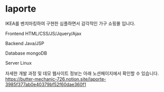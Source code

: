 # laporte

IKEA를 벤치마킹하여 구현한 심플하면서 감각적인 가구 쇼핑몰 입니다.

Frontend
HTML/CSS/JS/Jquery/Ajax

Backend
Java/JSP

Database
mongoDB

Server
Linux

자세한 개발 과정 및 데모 웹사이트 정보는 아래 노션페이지에서 확인할 수 있습니다.
https://butter-mechanic-726.notion.site/laporte-3985f377ab0e40379bf52f60dae360f1

